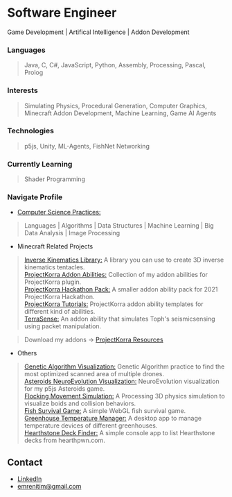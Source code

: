# Software Engineer  

Game Development | Artifical Intelligence | Addon Development


### Languages
>Java, C, C#, JavaScript, Python, Assembly, Processing, Pascal, Prolog
### Interests
>Simulating Physics, Procedural Generation, Computer Graphics, Minecraft Addon Development, Machine Learning, Game AI Agents
### Technologies
>p5js, Unity, ML-Agents, FishNet Networking
### Currently Learning
>Shader Programming

### Navigate Profile
- [Computer Science Practices:](https://github.com/EmreNtm/cs-practices)
>Languages | Algorithms | Data Structures | Machine Learning | Big Data Analysis | Image Processing


- Minecraft Related Projects
>[Inverse Kinematics Library:](https://github.com/EmreNtm/minecraft-inversekinematics-tentacle) A library you can use to create 3D inverse kinematics tentacles.\
[ProjectKorra Addon Abilities:]() Collection of my addon abilities for ProjectKorra  plugin.\
[ProjectKorra Hackathon Pack:](https://github.com/EmreNtm/pk-hackathonpack-2021) A smaller addon ability pack for 2021 ProjectKorra Hackathon.\
[ProjectKorra Tutorials:](https://github.com/EmreNtm/projectkorra-tutorials) ProjectKorra addon ability templates for different kind of abilities.\
[TerraSense:](https://github.com/EmreNtm/terrasense) An addon ability that simulates Toph's seismicsensing using packet manipulation.

  > Download my addons -> [ProjectKorra Resources](https://projectkorra.com/forum/members/hiro3.18886/#resources)

- Others
>[Genetic Algorithm Visualization:](https://github.com/EmreNtm/genetic-algorithm-visualization) Genetic Algorithm practice to find the most optimized scanned area of multiple drones.\
>[Asteroids NeuroEvolution Visualization:](https://github.com/EmreNtm/asteroids-neuroevolution) NeuroEvolution visualization for my p5js Asteroids game.\
>[Flocking Movement Simulation:](https://github.com/EmreNtm/3d-flocking-movement-simulation) A Processing 3D physics simulation to visualize boids and collision behaviors.\
>[Fish Survival Game:](https://github.com/EmreNtm/webgl-fish-survival) A simple WebGL fish survival game.\
>[Greenhouse Temperature Manager:](https://github.com/EmreNtm/cdtp) A desktop app to manage temperature devices of different greenhouses.\
>[Hearthstone Deck Finder:](https://github.com/EmreNtm/hearthstone-deck-finder) A simple console app to list Hearthstone decks from hearthpwn.com.



## Contact  
- [LinkedIn](https://www.linkedin.com/in/emre-nitim-12484318b/)  
- [emrenitim@gmail.com](mailto:emrenitim@gmail.com)  
